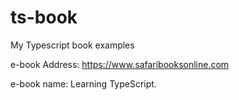 # ts-book
My Typescript book examples

e-book Address: https://www.safaribooksonline.com

e-book name: Learning TypeScript.


